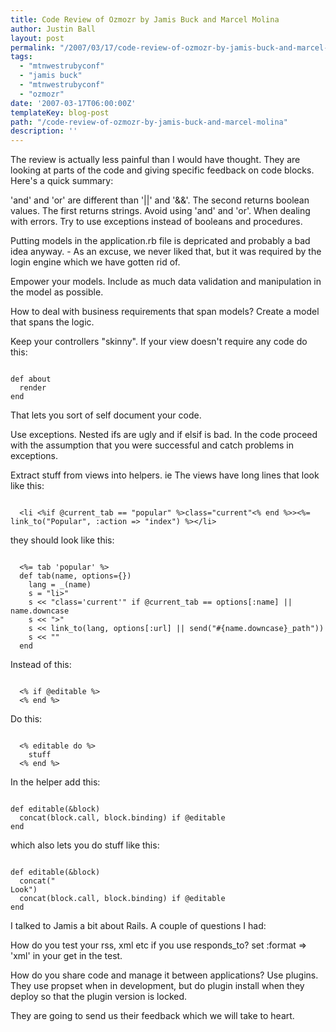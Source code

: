 ```yaml
---
title: Code Review of Ozmozr by Jamis Buck and Marcel Molina
author: Justin Ball
layout: post
permalink: "/2007/03/17/code-review-of-ozmozr-by-jamis-buck-and-marcel-molina/"
tags:
  - "mtnwestrubyconf"
  - "jamis buck"
  - "mtnwestrubyconf"
  - "ozmozr"
date: '2007-03-17T06:00:00Z'
templateKey: blog-post
path: "/code-review-of-ozmozr-by-jamis-buck-and-marcel-molina"
description: ''
---
```


The review is actually less painful than I would have thought.  They are looking at parts of the code and giving specific feedback on code blocks.  Here's a quick summary:

'and'  and 'or' are different than '||' and '&&'.  The second returns boolean values.  The first returns strings.    Avoid using 'and' and 'or'.
When dealing with errors.  Try to use exceptions instead of booleans and procedures.

Putting models in the application.rb file is depricated and probably a bad idea anyway.  - As an excuse, we never liked that, but it was required by the login engine which we have gotten rid of.

Empower your models.  Include as much data validation and manipulation in the model as possible.

How to deal with business requirements that span models?  Create a model that spans the logic.

Keep your controllers "skinny".  If your view doesn't require any code do this:
<pre><code class="ruby">
def about
  render
end
</pre></code>
That lets you sort of self document your code.

Use exceptions.  Nested ifs are ugly and if elsif is bad.  In the code proceed with the assumption that you were successful and catch problems in exceptions.

Extract stuff from views into helpers.  ie The views have long lines that look like this:

<pre><code class="ruby">
  &lt;li &lt;%if @current_tab == &quot;popular&quot; %&gt;class=&quot;current&quot;&lt;% end %&gt;&gt;&lt;%= link_to(&quot;Popular&quot;, :action =&gt; &quot;index&quot;) %&gt;&lt;/li&gt;
</pre></code>

they should look like this:

<pre><code class="ruby">
  &lt;%= tab &#039;popular&#039; %&gt;
  def tab(name, options={})
    lang = _(name)
    s = "li>"
    s << "class='current'" if @current_tab == options[:name] || name.downcase
    s << ">"
    s << link_to(lang, options[:url] || send("#{name.downcase}_path"))
    s << "</li>"
  end
</pre></code>

Instead of this:

<pre><code class="ruby">
  &lt;% if @editable %&gt;
  &lt;% end %&gt;
</pre></code>

Do this:
<pre><code class="ruby">
  &lt;% editable do %&gt;
    stuff
  &lt;% end %&gt;
</pre></code>

In the helper add this:

<pre><code class="ruby">
def editable(&block)
  concat(block.call, block.binding) if @editable
end
</pre></code>

which also lets you do stuff like this:

<pre><code class="ruby">
def editable(&block)
  concat("<div>Look")
  concat(block.call, block.binding) if @editable
end
</pre></code>

I talked to Jamis a bit about Rails.  A couple of questions I had:

How do you test your rss, xml etc if you use responds_to?
set :format => 'xml' in your get in the test.

How do you share code and manage it between applications?
Use plugins.  They use propset when in development, but do plugin install when they deploy so that the plugin version is locked.

They are going to send us their feedback which we will take to heart.




